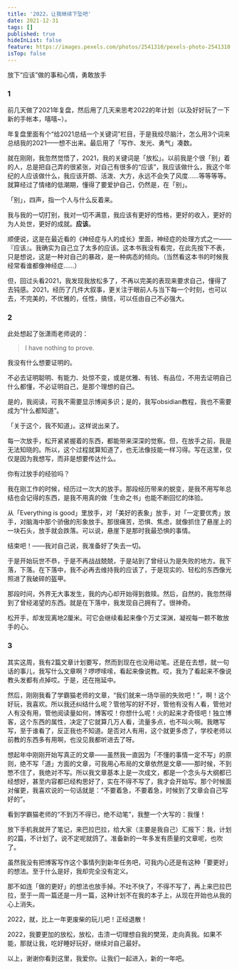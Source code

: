 ```yaml
---
title: '2022，让我继续下坠吧'
date: 2021-12-31
tags: []
published: true
hideInList: false
feature: https://images.pexels.com/photos/2541310/pexels-photo-2541310.jpeg
isTop: false
---
```


放下“应该”做的事和心情，勇敢放手

<!--more-->


### 1

前几天做了2021年复盘，然后用了几天来思考2022的年计划（以及好好玩了一下新的手帐本，嘻嘻~）。

年复盘里面有个“给2021总结一个关键词”栏目，于是我绞尽脑汁，怎么用3个词来总结我的2021——想不出来。最后用了「写作、发光、勇气」凑数。

就在刚刚，我忽然觉悟了，2021，我的关键词是「放松」。以前我是个很「别」着的人，总是把自己弄的很紧张，对自己有很多的“应该”，我应该做什么，我这个年纪的人应该做什么，我应该开朗、活泼、大方，永远不会失了风度......等等等等。就算经过了情绪的低潮期，懂得了要爱护自己，仍然是，在「别」。

「别」，四声，指一个人与什么反着来。

我与我的一切打别，我对一切不满意，我应该有更好的性格，更好的收入，更好的为人处世，更好的成就。**应该**。

顺便说，这是在最近看的《神经症与人的成长》里面，神经症的处理方式之一——『应该』。我确实为自己立了太多的应该。这本书我没有看完，在此先按下不表，只是想说，这是一种对自己的暴政，是一种病态的倾向。（当然看这本书的时候我经常看谁都像神经症......）

但，回过头看2021，我发现我放松多了，不再以完美的表现来要求自己，懂得了去钝感。2021，经历了几件大叙事，更关注于眼前人与当下每一个时刻，也可以去，不完美的，不优雅的，任性，搞怪，可以任由自己不必强大。

### 2

此处想起了张潇雨老师说的：

> I have nothing to prove.

我没有什么想要证明的。

不必去证明聪明、有能力、处惊不变，或是优雅、有钱、有品位，不用去证明自己什么都懂，不必证明自己，是那个理想的自己。

是的，我阅读，可我不需要显示博闻多识；是的，我写obsidian教程，我也不需要成为“什么都知道”。

「关于这个，我不知道」。这样说出来了。

每一次放手，松开紧紧握着的东西，都能带来深深的觉察。但，在放手之前，我是无法知晓的。所以，这个过程就算知道了，也无法像技能一样习得。写在这里，仅仅是因为我想写，而非是想要传达什么。

你有过放手的经验吗？

我在刚工作的时候，经历过一次大的放手。那段经历带来的蜕变，是我不用写年总结也会记得的东西，是我不用真的做「生命之书」也能不断回忆的体验。

从「Everything is good」里放手，对「美好的表象」放手，对「一定要优秀」放手，对脑海中那个骄傲的形象放手。那很痛苦，恐惧、焦虑，就像抓住了悬崖上的一块石头，放手就会跌落。可以说，悬崖下是那时我最恐惧的事情。

结束吧！——我对自己说，我准备好了失去一切。

于是开始玩世不恭，于是不再战战兢兢，于是站到了曾经认为是失败的地方。我下落，下落。在下落中，我不必再去维持我的应该了，于是现实的、轻松的东西像光照进了我破碎的盔甲。

那段时间，外界无大事发生，我的内心却开始得到救赎。然后，自然的，我忽然得到了曾经渴望的东西。就是在下落中，我发现自己拥有了。很神奇。

松开手，却发现离地2厘米。可它会继续看起来像个万丈深渊，凝视每一颗不敢放手的心。


### 3

其实这周，我有2篇文章计划要写，然而到现在也没用动笔。还是在去想，就一句话的事儿，我写什么文章啊？啰啰嗦嗦，看起来像说教。哎，我为了看起来不像说教头发都有点掉哎。于是，还在拖延中。

然后，刚刚我看了学霸猫老师的文章，“我们就来一场华丽的失败吧！”，啊！这个好玩，我喜欢。所以我还纠结什么呢？管他写的好不好，管他有没有人看，管他对人有没有用，管他阅读量如何，博客哎！你想什么呢！火的起来才奇怪吧！独立博客，这个东西的属性，决定了它就算几万人看，流量多点，也不叫火啊。我瞎写写，至于谁看了，反正我也不知道。是否对人有用，这个就更多虑了，学校老师以前教的东西多有用啊，也没见我都听进去了呀。

想起年中刚刚开始写真正的文章——虽然我一直因为「不懂的事情一定不写」的原则，绝不写「道」方面的文章，可我用心布局的文章依然是文章——那时候，不到憋不住了，我绝对不写。所以我文章基本上是一次成文，都是一个念头与大纲都已经想好，甚至内容都已经构思好了，实在不得不写了，我才会开始写。那个时候面对催更，我喜欢说的一句话就是：“不要着急，不要着急，时候到了文章会自己写好的”。

看到学霸猫老师的“不到万不得已，绝不动笔”，我整一个大写的：我懂！

放下手机我就开了笔记，来巴拉巴拉，给大家（主要是我自己）汇报下：我，计划的2篇，不计划了。说不定呢就鸽了。准备新的一年多发有质量的文章呢，也吹了。

虽然我没有把博客写作这个事情列到新年任务吧，可我内心还是有这种「要更好」的想法。至于什么是好，我却完全没有定义。

那不如连「做的更好」的想法也放手掉。不吐不快了，不得不写了，再上来巴拉巴拉，至于一周一篇还是一月一篇，这种计划不在我的本子上，从现在开始也从我的心上消失。

2022，就，比上一年更废柴的玩儿吧！正经退散！

2022，我要更加的放松，放松，击溃一切理想自我的樊笼，走向真我。如果不能，那就让我，吃好睡好玩好，继续对自己最好。

以上，谢谢你看到这里，我爱你。让我们一起进入，新的一年吧。
